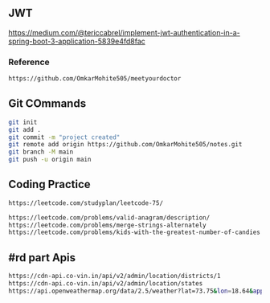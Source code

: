 ## JWT
https://medium.com/@tericcabrel/implement-jwt-authentication-in-a-spring-boot-3-application-5839e4fd8fac
### Reference
```bash
https://github.com/OmkarMohite505/meetyourdoctor
```
## Git COmmands
```bash
git init
git add .
git commit -m "project created"
git remote add origin https://github.com/OmkarMohite505/notes.git
git branch -M main
git push -u origin main
```

## Coding Practice
```bash
https://leetcode.com/studyplan/leetcode-75/

https://leetcode.com/problems/valid-anagram/description/
https://leetcode.com/problems/merge-strings-alternately
https://leetcode.com/problems/kids-with-the-greatest-number-of-candies
```

## #rd part Apis
```bash
https://cdn-api.co-vin.in/api/v2/admin/location/districts/1
https://cdn-api.co-vin.in/api/v2/admin/location/states
https://api.openweathermap.org/data/2.5/weather?lat=73.75&lon=18.64&appid=ccfcadc9a73d82ec42c90a6ea4829810
```

